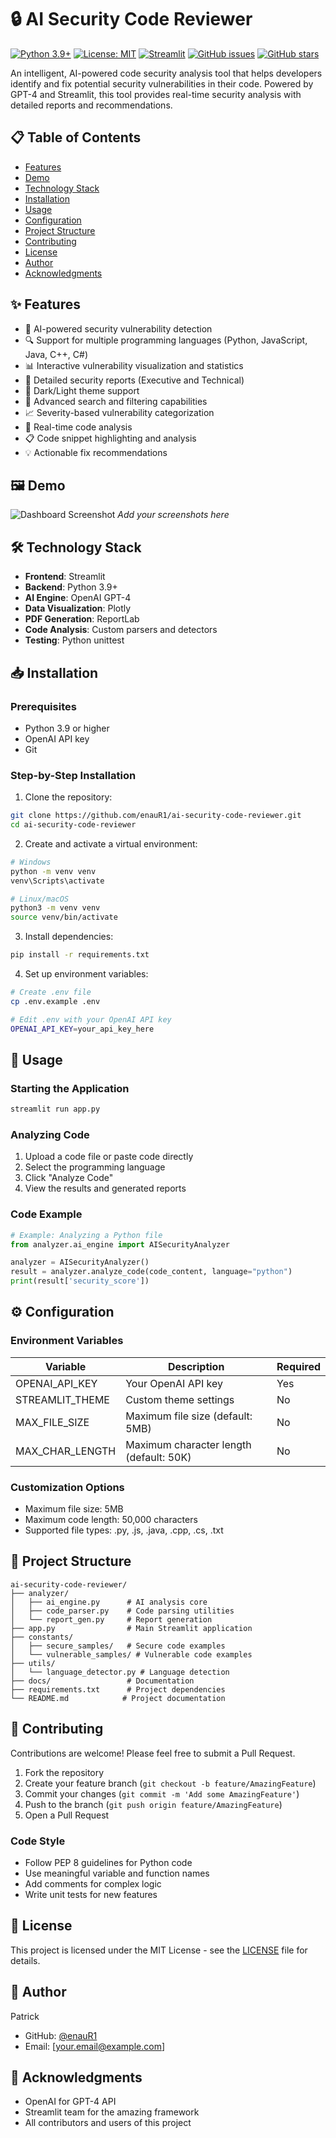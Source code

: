 # 🔒 AI Security Code Reviewer

[![Python 3.9+](https://img.shields.io/badge/python-3.9+-blue.svg)](https://www.python.org/downloads/)
[![License: MIT](https://img.shields.io/badge/License-MIT-yellow.svg)](https://opensource.org/licenses/MIT)
[![Streamlit](https://static.streamlit.io/badges/streamlit_badge_black_white.svg)](https://streamlit.io)
[![GitHub issues](https://img.shields.io/github/issues/enauR1/ai-security-code-reviewer)](https://github.com/enauR1/ai-security-code-reviewer/issues)
[![GitHub stars](https://img.shields.io/github/stars/enauR1/ai-security-code-reviewer)](https://github.com/enauR1/ai-security-code-reviewer/stargazers)

An intelligent, AI-powered code security analysis tool that helps developers identify and fix potential security vulnerabilities in their code. Powered by GPT-4 and Streamlit, this tool provides real-time security analysis with detailed reports and recommendations.

## 📋 Table of Contents
- [Features](#features)
- [Demo](#demo)
- [Technology Stack](#technology-stack)
- [Installation](#installation)
- [Usage](#usage)
- [Configuration](#configuration)
- [Project Structure](#project-structure)
- [Contributing](#contributing)
- [License](#license)
- [Author](#author)
- [Acknowledgments](#acknowledgments)

## ✨ Features
- 🤖 AI-powered security vulnerability detection
- 🔍 Support for multiple programming languages (Python, JavaScript, Java, C++, C#)
- 📊 Interactive vulnerability visualization and statistics
- 📝 Detailed security reports (Executive and Technical)
- 🎨 Dark/Light theme support
- 🔎 Advanced search and filtering capabilities
- 📈 Severity-based vulnerability categorization
- 🔄 Real-time code analysis
- 📋 Code snippet highlighting and analysis
- 💡 Actionable fix recommendations

## 🖼️ Demo
![Dashboard Screenshot](docs/images/dashboard.png)
*Add your screenshots here*

## 🛠️ Technology Stack
- **Frontend**: Streamlit
- **Backend**: Python 3.9+
- **AI Engine**: OpenAI GPT-4
- **Data Visualization**: Plotly
- **PDF Generation**: ReportLab
- **Code Analysis**: Custom parsers and detectors
- **Testing**: Python unittest

## 📥 Installation

### Prerequisites
- Python 3.9 or higher
- OpenAI API key
- Git

### Step-by-Step Installation
1. Clone the repository:
```bash
git clone https://github.com/enauR1/ai-security-code-reviewer.git
cd ai-security-code-reviewer
```

2. Create and activate a virtual environment:
```bash
# Windows
python -m venv venv
venv\Scripts\activate

# Linux/macOS
python3 -m venv venv
source venv/bin/activate
```

3. Install dependencies:
```bash
pip install -r requirements.txt
```

4. Set up environment variables:
```bash
# Create .env file
cp .env.example .env

# Edit .env with your OpenAI API key
OPENAI_API_KEY=your_api_key_here
```

## 🚀 Usage

### Starting the Application
```bash
streamlit run app.py
```

### Analyzing Code
1. Upload a code file or paste code directly
2. Select the programming language
3. Click "Analyze Code"
4. View the results and generated reports

### Code Example
```python
# Example: Analyzing a Python file
from analyzer.ai_engine import AISecurityAnalyzer

analyzer = AISecurityAnalyzer()
result = analyzer.analyze_code(code_content, language="python")
print(result['security_score'])
```

## ⚙️ Configuration

### Environment Variables
| Variable | Description | Required |
|----------|-------------|----------|
| OPENAI_API_KEY | Your OpenAI API key | Yes |
| STREAMLIT_THEME | Custom theme settings | No |
| MAX_FILE_SIZE | Maximum file size (default: 5MB) | No |
| MAX_CHAR_LENGTH | Maximum character length (default: 50K) | No |

### Customization Options
- Maximum file size: 5MB
- Maximum code length: 50,000 characters
- Supported file types: .py, .js, .java, .cpp, .cs, .txt

## 📁 Project Structure
```
ai-security-code-reviewer/
├── analyzer/
│   ├── ai_engine.py      # AI analysis core
│   ├── code_parser.py    # Code parsing utilities
│   └── report_gen.py     # Report generation
├── app.py                # Main Streamlit application
├── constants/
│   ├── secure_samples/   # Secure code examples
│   └── vulnerable_samples/ # Vulnerable code examples
├── utils/
│   └── language_detector.py # Language detection
├── docs/                 # Documentation
├── requirements.txt      # Project dependencies
└── README.md            # Project documentation
```

## 👥 Contributing
Contributions are welcome! Please feel free to submit a Pull Request.

1. Fork the repository
2. Create your feature branch (`git checkout -b feature/AmazingFeature`)
3. Commit your changes (`git commit -m 'Add some AmazingFeature'`)
4. Push to the branch (`git push origin feature/AmazingFeature`)
5. Open a Pull Request

### Code Style
- Follow PEP 8 guidelines for Python code
- Use meaningful variable and function names
- Add comments for complex logic
- Write unit tests for new features

## 📄 License
This project is licensed under the MIT License - see the [LICENSE](LICENSE) file for details.

## 👤 Author
Patrick
- GitHub: [@enauR1](https://github.com/enauR1)
- Email: [your.email@example.com]

## 🙏 Acknowledgments
- OpenAI for GPT-4 API
- Streamlit team for the amazing framework
- All contributors and users of this project
